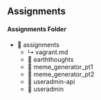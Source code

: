 ## Assignments

#### Assignments Folder 

- &#128193; assignments
  - &#x21b3; vagrant.md
  - &#128193; earththoughts
  - &#128193; meme_generator_pt1
  - &#128193; meme_generator_pt2  
  - &#128193; useradmin-api
  - &#128193; useradmin
